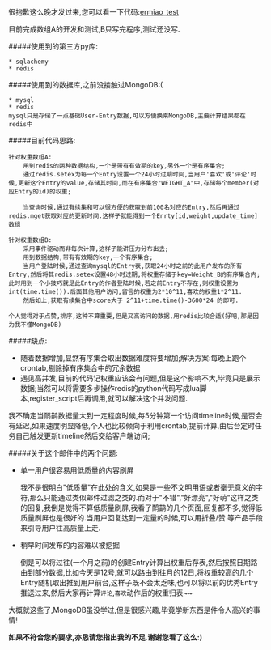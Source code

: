 
很抱歉这么晚才发过来,您可以看一下代码:[ermiao_test](https://github.com/bugkiwi/ermiao_test)

目前完成数组A的开发和测试,B只写完程序,测试还没写.

#####使用到的第三方py库:

	* sqlachemy
	* redis

#####使用到的数据库,之前没接触过MongoDB:(

	* mysql
	* redis
	mysql只是存储了一点基础User-Entry数据,可以方便换乘MongoDB,主要计算结果都在redis中
	
#####目前代码思路:

	针对权重数组A:
		用到redis的两种数据结构,一个是带有有效期的key,另外一个是有序集合;
		通过redis.setex为每一个Entry设置一个24小时过期时间,当用户'喜欢'或'评论'时候,更新这个Entry的value,存储其时间,而在有序集合"WEIGHT_A"中,存储每个member(对应Entry的id)的权重;
		
		当查询时候,通过有续集和可以很方便的获取到前100名对应的Entry,然后再通过redis.mget获取对应的更新时间.这样子就能得到一个Enrty[id,weight,update_time]数组
	
	针对权重数组B:
		采用事件驱动而非每次计算,这样子能讲压力分布出去;
		用到数据结构,带有有效期的key,一个有序集合;
		当用户登陆时候,通过查询mysql的Entry表,获取24小时之前的此用户发布的所有Entry,然后将其redis.setex设置48小时过期,将权重存储于key=Weight_B的有序集合内;此时用到一个小技巧就是此Entry的作者登陆时候,若之前Entry不存在,则权重设置为int(time.time()).后面其他用户访问,留言的权重为2*10^11,喜欢的权重1*2^11.
		然后如上,获取有续集合中score大于 2^11+time.time()-3600*24 的即可.

	个人觉得对于点赞,排序,这种不算重要,但是又高访问的数据,用redis比较合适(好吧,那是因为我不懂MongoDB)
	
#####缺点:

* 随着数据增加,显然有序集合取出数据难度将要增加;解决方案:每晚上跑个crontab,剔除掉有序集合中的冗余数据
* 遇见高并发,目前的代码记权重应该会有问题,但是这个影响不大,毕竟只是展示数据;当然可以将需要多步操作redis的python代码写成lua脚本,register_script后再调用,就可以解决这个并发问题.

我不确定当鸸鹋数据量大到一定程度时候,每5分钟第一个访问timeline时候,是否会有延迟,如果速度明显降低,个人也比较倾向于利用crontab,提前计算,由后台定时任务自己触发更新timeline然后交给客户端访问;


#####关于这个邮件中的两个问题:

* 单一用户很容易用低质量的内容刷屏
	
	我不是很明白"低质量"在此处的含义,如果是一些不文明用语或者毫无意义的字符,那么只能通过类似邮件过滤之类的.而对于"不错","好漂亮","好萌"这样之类的回复,我倒是觉得不算低质量刷屏,我看了鸸鹋的几个页面,回复都不多,觉得低质量刷屏也是很好的.当用户回复达到一定量的时候,可以用折叠/赞 等产品手段来引导用户往高质量上走.

* 稍早时间发布的内容难以被挖掘

	倒是可以将过往(一个月之前)的创建Entry计算出权重后存表,然后按照日期路由到部分数据,比如今天是12号,就可以路由到往月的12日,将权重较高的几个Entry随机取出推到用户前台,这样子既不会太乏味,也可以将以前的优秀Entry推送过来,然后大家再计算`评论`,`喜欢`动作后的权重归表~~
	

大概就这些了,MongoDB虽没学过,但是很感兴趣,毕竟学新东西是件令人高兴的事情!

**如果不符合您的要求,亦恳请您指出我的不足.谢谢您看了这么:)**
